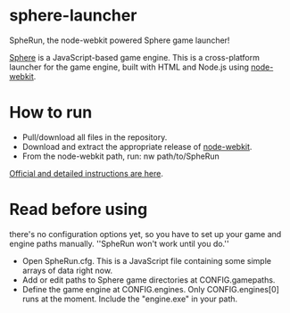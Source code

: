 sphere-launcher
===============

SpheRun, the node-webkit powered Sphere game launcher!

[Sphere](http://spheredev.org/) is a JavaScript-based game engine. This is a cross-platform launcher for the game engine, built with HTML and Node.js using [node-webkit](https://github.com/rogerwang/node-webkit).


How to run
==========
* Pull/download all files in the repository.
* Download and extract the appropriate release of [node-webkit](https://github.com/rogerwang/node-webkit#downloads).
* From the node-webkit path, run:
    nw path/to/SpheRun

[Official and detailed instructions are here](https://github.com/rogerwang/node-webkit/wiki/How-to-run-apps).


Read before using
=================
there's no configuration options yet, so you have to set up your game and engine paths manually. ''SpheRun won't work until you do.''

* Open SpheRun.cfg. This is a JavaScript file containing some simple arrays of data right now.
* Add or edit paths to Sphere game directories at CONFIG.gamepaths.
* Define the game engine at CONFIG.engines. Only CONFIG.engines[0] runs at the moment. Include the "engine.exe" in your path.
